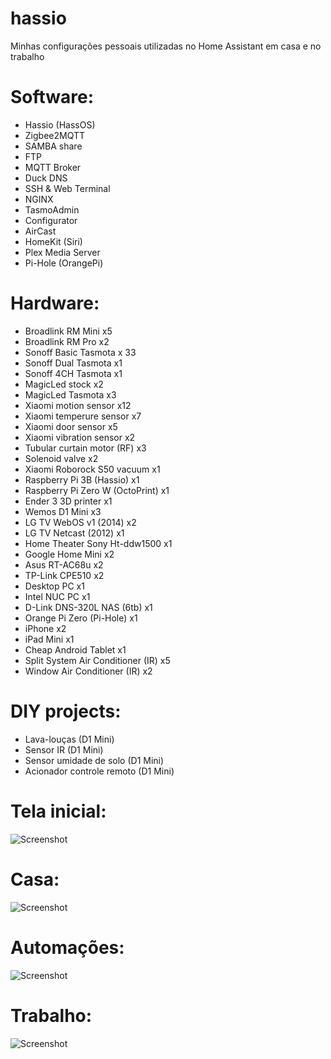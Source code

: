 # hassio

Minhas configurações pessoais utilizadas no Home Assistant em casa e no trabalho

# Software:

- Hassio (HassOS)
- Zigbee2MQTT
- SAMBA share
- FTP
- MQTT Broker
- Duck DNS
- SSH & Web Terminal
- NGINX
- TasmoAdmin
- Configurator
- AirCast
- HomeKit (Siri)
- Plex Media Server
- Pi-Hole (OrangePi)

# Hardware:

- Broadlink RM Mini x5
- Broadlink RM Pro x2
- Sonoff Basic Tasmota x 33
- Sonoff Dual Tasmota x1
- Sonoff 4CH Tasmota x1
- MagicLed stock x2
- MagicLed Tasmota x3
- Xiaomi motion sensor x12
- Xiaomi temperure sensor x7
- Xiaomi door sensor x5
- Xiaomi vibration sensor x2
- Tubular curtain motor (RF) x3
- Solenoid valve x2
- Xiaomi Roborock S50 vacuum x1
- Raspberry Pi 3B (Hassio) x1
- Raspberry Pi Zero W (OctoPrint) x1
- Ender 3 3D printer x1
- Wemos D1 Mini x3
- LG TV WebOS v1 (2014) x2
- LG TV Netcast (2012) x1
- Home Theater Sony Ht-ddw1500 x1
- Google Home Mini x2
- Asus RT-AC68u x2
- TP-Link CPE510 x2
- Desktop PC x1
- Intel NUC PC x1
- D-Link DNS-320L NAS (6tb) x1
- Orange Pi Zero (Pi-Hole) x1
- iPhone x2
- iPad Mini x1
- Cheap Android Tablet x1
- Split System Air Conditioner (IR) x5
- Window Air Conditioner (IR) x2

# DIY projects:

- Lava-louças (D1 Mini)
- Sensor IR (D1 Mini)
- Sensor umidade de solo (D1 Mini)
- Acionador controle remoto (D1 Mini)

# Tela inicial:

![Screenshot](https://github.com/tatunts/hassio/blob/master/Screens/default.PNG)

# Casa:

![Screenshot](https://github.com/tatunts/hassio/blob/master/Screens/home.PNG)

# Automações:

![Screenshot](https://github.com/tatunts/hassio/blob/master/Screens/automations.PNG)

# Trabalho:

![Screenshot](https://github.com/tatunts/hassio/blob/master/Screens/work.PNG)
